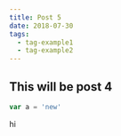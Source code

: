 ```yaml
---
title: Post 5
date: 2018-07-30
tags:
  - tag-example1
  - tag-example2
---
```


## This will be post 4

```js
var a = 'new'
```

hi
